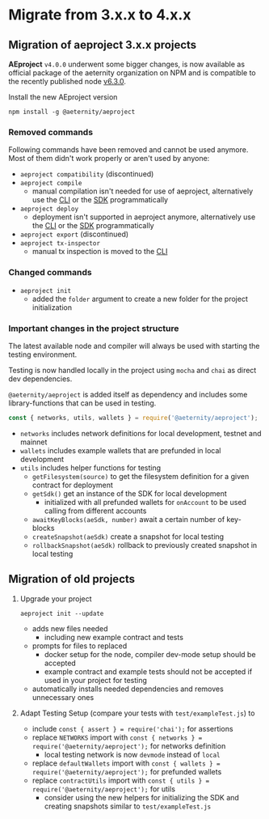 # Migrate from 3.x.x to 4.x.x

## Migration of aeproject 3.x.x projects
**AEproject** `v4.0.0` underwent some bigger changes, is now available as official package of the aeternity organization on NPM and is compatible to the recently published node [v6.3.0](https://github.com/aeternity/aeternity/blob/v6.3.0/docs/release-notes/RELEASE-NOTES-6.3.0.md).

Install the new AEproject version
```
npm install -g @aeternity/aeproject
```

### Removed commands
Following commands have been removed and cannot be used anymore. Most of them didn't work properly or aren't used by anyone:

- `aeproject compatibility` (discontinued)
- `aeproject compile`
    -  manual compilation isn't needed for use of aeproject, alternatively use the [CLI](https://github.com/aeternity/aepp-cli-js) or the [SDK](https://github.com/aeternity/aepp-sdk-js) programmatically
- `aeproject deploy`
    - deployment isn't supported in aeproject anymore, alternatively use the [CLI](https://github.com/aeternity/aepp-cli-js) or the [SDK](https://github.com/aeternity/aepp-sdk-js) programmatically
- `aeproject export` (discontinued)
- `aeproject tx-inspector` 
    - manual tx inspection is moved to the [CLI](https://github.com/aeternity/aepp-cli-js)
### Changed commands
- `aeproject init`
    - added the `folder` argument to create a new folder for the project initialization

### Important changes in the project structure
The latest available node and compiler will always be used with starting the testing environment.

Testing is now handled locally in the project using `mocha` and `chai` as direct dev dependencies.

`@aeternity/aeproject` is added itself as dependency and includes some library-functions that can be used in testing.

```js
const { networks, utils, wallets } = require('@aeternity/aeproject');
```

- `networks` includes network definitions for local development, testnet and mainnet
- `wallets` includes example wallets that are prefunded in local development
- `utils` includes helper functions for testing
    - `getFilesystem(source)` to get the filesystem definition for a given contract for deployment
    - `getSdk()` get an instance of the SDK for local development
        - initialized with all prefunded wallets for `onAccount` to be used calling from different accounts
    - `awaitKeyBlocks(aeSdk, number)` await a certain number of key-blocks
    - `createSnapshot(aeSdk)` create a snapshot for local testing
    - `rollbackSnapshot(aeSdk)` rollback to previously created snapshot in local testing

## Migration of old projects
1. Upgrade your project
    ```
    aeproject init --update
    ```
    - adds new files needed
        - including new example contract and tests
    - prompts for files to replaced
        - docker setup for the node, compiler dev-mode setup should be accepted
        - example contract and example tests should not be accepted if used in your project for testing
    - automatically installs needed dependencies and removes unnecessary ones
   

2. Adapt Testing Setup (compare your tests with `test/exampleTest.js`) to
    - include `const { assert } = require('chai');` for assertions
    - replace `NETWORKS` import with `const { networks } = require('@aeternity/aeproject');` for networks definition
        - local testing network is now `devmode` instead of `local`
    - replace `defaultWallets` import with `const { wallets } = require('@aeternity/aeproject');` for prefunded wallets
    - replace `contractUtils` import with `const { utils } = require('@aeternity/aeproject');` for utils
        - consider using the new helpers for initializing the SDK and creating snapshots similar to `test/exampleTest.js`

